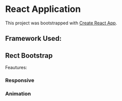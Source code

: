 #  React Application

This project was bootstrapped with [Create React App](https://github.com/facebook/create-react-app).

## Framework Used:
## Rect Bootstrap

Feautures:

### Responsive
### Animation

